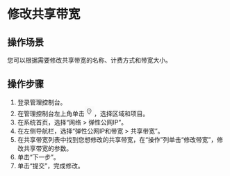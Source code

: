 # 修改共享带宽<a name="bandwidth_0006"></a>

## 操作场景<a name="zh-cn_topic_0118498940_section15598193716333"></a>

您可以根据需要修改共享带宽的名称、计费方式和带宽大小。

## 操作步骤<a name="zh-cn_topic_0118498940_section67201052194510"></a>

1.  登录管理控制台。
2.  在管理控制台左上角单击![](figures/icon-region.png)，选择区域和项目。
3.  在系统首页，选择“网络 \> 弹性公网IP”。
4.  在左侧导航栏，选择“弹性公网IP和带宽 \> 共享带宽”。
5.  在共享带宽列表中找到您想修改的共享带宽，在“操作”列单击“修改带宽”，修改共享带宽的参数。
6.  单击“下一步”。
7.  单击“提交”，完成修改。

